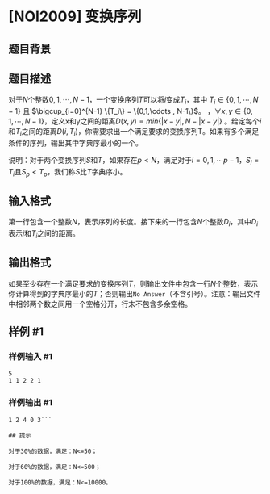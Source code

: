 # [NOI2009] 变换序列

## 题目背景



## 题目描述

对于$N$个整数$0, 1, \cdots, N-1$，一个变换序列$T$可以将$i$变成$T_i$，其中 $T_i \in \{ 0,1,\cdots, N-1\}$ 且 $\bigcup_{i=0}^{N-1} \{T_i\} = \{0,1,\cdots , N-1\}$。 ，$\forall x,y \in  \{0,1,\cdots , N-1\}$，定义x和y之间的距离$D(x,y)=min\{|x-y|,N-|x-y|\}$ 。给定每个$i$和$T_i$之间的距离$D(i,T_i)$，你需要求出一个满足要求的变换序列T。如果有多个满足条件的序列，输出其中字典序最小的一个。

说明：对于两个变换序列$S$和$T$，如果存在$p<N$，满足对于$i=0,1,\cdots p-1$，$S_i=T_i$且$S_p<T_p$，我们称$S$比$T$字典序小。

## 输入格式

第一行包含一个整数$N$，表示序列的长度。接下来的一行包含$N$个整数$D_i$，其中$D_i$表示$i$和$T_i$之间的距离。

## 输出格式

如果至少存在一个满足要求的变换序列$T$，则输出文件中包含一行$N$个整数，表示你计算得到的字典序最小的$T$；否则输出`No Answer`（不含引号）。注意：输出文件中相邻两个数之间用一个空格分开，行末不包含多余空格。

## 样例 #1

### 样例输入 #1
```
5
1 1 2 2 1
```

### 样例输出 #1

```
1 2 4 0 3```

## 提示

对于30%的数据，满足：N<=50；

对于60%的数据，满足：N<=500；

对于100%的数据，满足：N<=10000。

